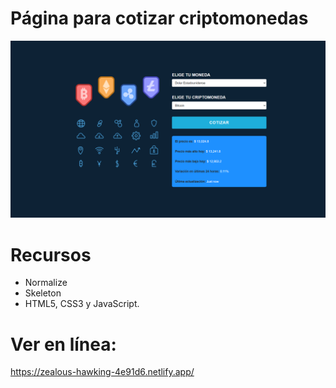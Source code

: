 # Página para cotizar criptomonedas
![](./BG.png)

# Recursos
- Normalize
- Skeleton
- HTML5, CSS3 y JavaScript.

# Ver en línea:
https://zealous-hawking-4e91d6.netlify.app/
